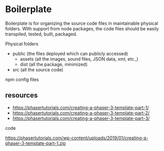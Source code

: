 # Boilerplate

Boilerplate is for organizing the source code files in maintainable physical folders. With support from node packages, the code files should be easily transpiled, tested, built, packaged.

Physical folders

- public (the files deployed which can publicly accessed)
  - assets (all the images, sound files, JSON data, xml, etc.,)
  - dist (all the package, minimized)
- src (all the source code)

npm config files

## resources

- <https://phasertutorials.com/creating-a-phaser-3-template-part-1/>
- <https://phasertutorials.com/creating-a-phaser-3-template-part-2/>
- <https://phasertutorials.com/creating-a-phaser-3-template-part-3/>

code

<https://phasertutorials.com/wp-content/uploads/2019/01/creating-a-phaser-3-template-part-1.zip>
